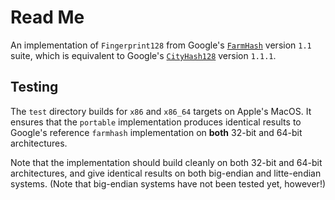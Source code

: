 # Read Me

An implementation of `Fingerprint128` from Google's [`FarmHash`](https://github.com/google/farmhash) version `1.1` suite, which is equivalent to Google's [`CityHash128`](https://github.com/google/cityhash) version `1.1.1`.

## Testing

The `test` directory builds for `x86` and `x86_64` targets on Apple's MacOS. It ensures that the `portable` implementation produces identical results to Google's reference `farmhash` implementation on **both** 32-bit and 64-bit architectures.

Note that the implementation should build cleanly on both 32-bit and 64-bit architectures, and give identical results on both big-endian and litte-endian systems. (Note that big-endian systems have not been tested yet, however!)
